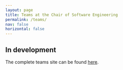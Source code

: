 ```yaml
---
layout: page
title: Teams at the Chair of Software Engineering
permalink: /teams/
nav: false
horizontal: false
---
```

## **In development**
The complete teams site can be found [here](https://www.se-rwth.de/teams).